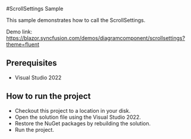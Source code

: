 #ScrollSettings Sample

This sample demonstrates how to call the ScrollSettings.

Demo link: 
https://blazor.syncfusion.com/demos/diagramcomponent/scrollsettings?theme=fluent




## Prerequisites

* Visual Studio 2022

## How to run the project

* Checkout this project to a location in your disk.
* Open the solution file using the Visual Studio 2022.
* Restore the NuGet packages by rebuilding the solution.
* Run the project.
